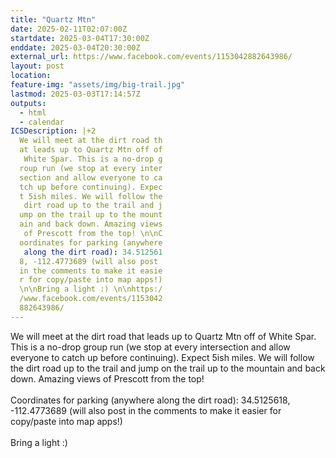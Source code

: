 ```yaml
---
title: "Quartz Mtn"
date: 2025-02-11T02:07:00Z
startdate: 2025-03-04T17:30:00Z
enddate: 2025-03-04T20:30:00Z
external_url: https://www.facebook.com/events/1153042882643986/
layout: post
location: 
feature-img: "assets/img/big-trail.jpg"
lastmod: 2025-03-03T17:14:57Z
outputs:
  - html
  - calendar
ICSDescription: |+2
  We will meet at the dirt road th  at leads up to Quartz Mtn off of   White Spar. This is a no-drop g  roup run (we stop at every inter  section and allow everyone to ca  tch up before continuing). Expec  t 5ish miles. We will follow the   dirt road up to the trail and j  ump on the trail up to the mount  ain and back down. Amazing views   of Prescott from the top! \n\nC  oordinates for parking (anywhere   along the dirt road): 34.512561  8, -112.4773689 (will also post   in the comments to make it easie  r for copy/paste into map apps!)  \n\nBring a light :) \n\nhttps:/  /www.facebook.com/events/1153042  882643986/
---
```


We will meet at the dirt road that leads up to Quartz Mtn off of White Spar. This is a no-drop group run (we stop at every intersection and allow everyone to catch up before continuing). Expect 5ish miles. We will follow the dirt road up to the trail and jump on the trail up to the mountain and back down. Amazing views of Prescott from the top! <br>
  <br>
  Coordinates for parking (anywhere along the dirt road)&#58; 34.5125618, -112.4773689 (will also post in the comments to make it easier for copy/paste into map apps!)<br>
  <br>
  Bring a light &#58;) <br>
  <br>
  

